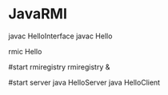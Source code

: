 JavaRMI
=======
javac HelloInterface
javac Hello

rmic Hello

#start rmiregistry
rmiregistry &

#start server
java HelloServer
java HelloClient
